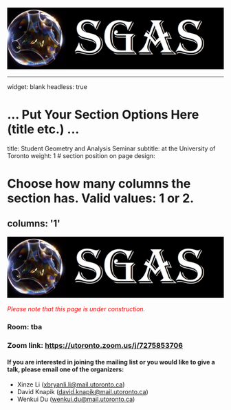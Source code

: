 ![screen reader text](sgas.png)

---
widget: blank
headless: true

# ... Put Your Section Options Here (title etc.) ...
title: Student Geometry and Analysis Seminar
subtitle: at the University of Toronto
weight: 1  # section position on page
design:
  # Choose how many columns the section has. Valid values: 1 or 2.
  columns: '1'
---
![screen reader text](sgas.png)

<span style="color:red"> *Please note that this page is under construction.* </span>

### **Room: tba**
### **Zoom link: https://utoronto.zoom.us/j/7275853706**

#### If you are interested in joining the mailing list or you would like to give a talk, please email one of the organizers:
- Xinze Li (xbryanli.li@mail.utoronto.ca)
- David Knapik (david.knapik@mail.utoronto.ca)
- Wenkui Du (wenkui.du@mail.utoronto.ca)
